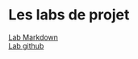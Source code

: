 # Les labs de projet
[Lab Markdown](https://github.com/ADNANLH/lab-markdown)<br>
[Lab github](https://github.com/ADNANLH/lab-github)